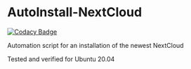 # AutoInstall-NextCloud

[![Codacy Badge](https://api.codacy.com/project/badge/Grade/2bd0f734a7364d66b404802aa1d56c30)](https://app.codacy.com/manual/X19S/AutoInstall-NextCloud?utm_source=github.com&utm_medium=referral&utm_content=X19S/AutoInstall-NextCloud&utm_campaign=Badge_Grade_Dashboard)

Automation script for an installation of the newest NextCloud

Tested and verified for Ubuntu 20.04
